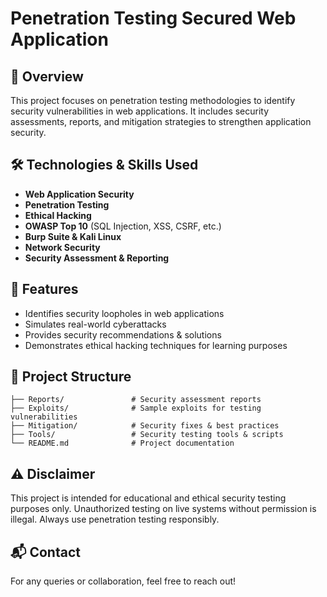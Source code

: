 # Penetration Testing Secured Web Application

## 📌 Overview
This project focuses on penetration testing methodologies to identify security vulnerabilities in web applications. It includes security assessments, reports, and mitigation strategies to strengthen application security.

## 🛠️ Technologies & Skills Used
- **Web Application Security**
- **Penetration Testing**
- **Ethical Hacking**
- **OWASP Top 10** (SQL Injection, XSS, CSRF, etc.)
- **Burp Suite & Kali Linux**
- **Network Security**
- **Security Assessment & Reporting**

## 🚀 Features
- Identifies security loopholes in web applications
- Simulates real-world cyberattacks
- Provides security recommendations & solutions
- Demonstrates ethical hacking techniques for learning purposes

## 📂 Project Structure
```
├── Reports/               # Security assessment reports
├── Exploits/              # Sample exploits for testing vulnerabilities
├── Mitigation/            # Security fixes & best practices
├── Tools/                 # Security testing tools & scripts
└── README.md              # Project documentation
```

## ⚠️ Disclaimer
This project is intended for educational and ethical security testing purposes only. Unauthorized testing on live systems without permission is illegal. Always use penetration testing responsibly.

## 📬 Contact
For any queries or collaboration, feel free to reach out!
